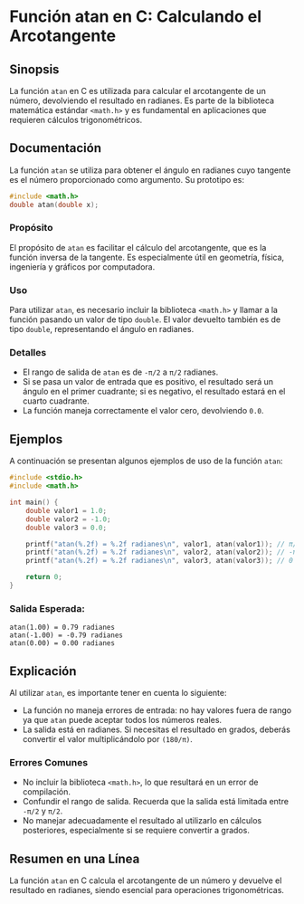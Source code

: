 <!--
Meta Description: # Función atan en C: Calculando el Arcotangente ## Sinopsis La función `atan` en C es utilizada para calcular el arcotangente de un número, devolviend...
Meta Keywords: atan, radianes, función, double, resultado
-->

# Función atan en C: Calculando el Arcotangente

## Sinopsis
La función `atan` en C es utilizada para calcular el arcotangente de un número, devolviendo el resultado en radianes. Es parte de la biblioteca matemática estándar `<math.h>` y es fundamental en aplicaciones que requieren cálculos trigonométricos.

## Documentación
La función `atan` se utiliza para obtener el ángulo en radianes cuyo tangente es el número proporcionado como argumento. Su prototipo es:

```c
#include <math.h>
double atan(double x);
```

### Propósito
El propósito de `atan` es facilitar el cálculo del arcotangente, que es la función inversa de la tangente. Es especialmente útil en geometría, física, ingeniería y gráficos por computadora.

### Uso
Para utilizar `atan`, es necesario incluir la biblioteca `<math.h>` y llamar a la función pasando un valor de tipo `double`. El valor devuelto también es de tipo `double`, representando el ángulo en radianes.

### Detalles
- El rango de salida de `atan` es de `-π/2` a `π/2` radianes.
- Si se pasa un valor de entrada que es positivo, el resultado será un ángulo en el primer cuadrante; si es negativo, el resultado estará en el cuarto cuadrante.
- La función maneja correctamente el valor cero, devolviendo `0.0`.

## Ejemplos
A continuación se presentan algunos ejemplos de uso de la función `atan`:

```c
#include <stdio.h>
#include <math.h>

int main() {
    double valor1 = 1.0;
    double valor2 = -1.0;
    double valor3 = 0.0;

    printf("atan(%.2f) = %.2f radianes\n", valor1, atan(valor1)); // π/4 radianes
    printf("atan(%.2f) = %.2f radianes\n", valor2, atan(valor2)); // -π/4 radianes
    printf("atan(%.2f) = %.2f radianes\n", valor3, atan(valor3)); // 0 radianes

    return 0;
}
```

### Salida Esperada:
```
atan(1.00) = 0.79 radianes
atan(-1.00) = -0.79 radianes
atan(0.00) = 0.00 radianes
```

## Explicación
Al utilizar `atan`, es importante tener en cuenta lo siguiente:
- La función no maneja errores de entrada: no hay valores fuera de rango ya que `atan` puede aceptar todos los números reales.
- La salida está en radianes. Si necesitas el resultado en grados, deberás convertir el valor multiplicándolo por `(180/π)`.

### Errores Comunes
- No incluir la biblioteca `<math.h>`, lo que resultará en un error de compilación.
- Confundir el rango de salida. Recuerda que la salida está limitada entre `-π/2` y `π/2`.
- No manejar adecuadamente el resultado al utilizarlo en cálculos posteriores, especialmente si se requiere convertir a grados.

## Resumen en una Línea
La función `atan` en C calcula el arcotangente de un número y devuelve el resultado en radianes, siendo esencial para operaciones trigonométricas.